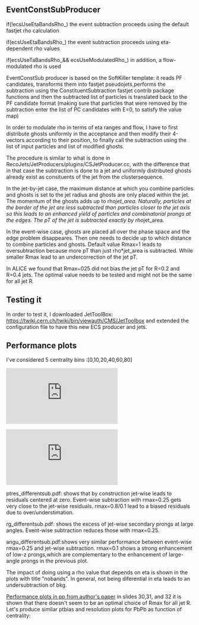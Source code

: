 ## EventConstSubProducer
if(!ecsUseEtaBandsRho_) the event subtraction proceeds using the default fastjet rho calculation 

if(ecsUseEtaBandsRho_) the event subtraction proceeds using eta-dependent rho values 

if(ecsUseTaBandsRho_&& ecsUseModulatedRho_) in addition, a flow-modulated rho is used

EventConstSub producer is based on the SoftKiller template: it reads PF candidates, transforms them into fastjet pseudojets,performs
the subtraction using the ConstituentSubtraction fastjet contrib package functions and then the subtracted list of particles is translated
back to the PF candidate format (making sure that particles that were removed by the subtraction enter the list of PC candidates with E=0, to satisfy the value map)

In order to modulate rho in terms of eta ranges and flow, I have to first distribute ghosts uniformly in the acceptance and then modify
their 4-vectors according to their position, to finally call the subtraction using the list of input particles and list of modified ghosts. 

The procedure is similar to what is done in RecoJets/JetProducers/plugins/CSJetProducer.cc, with the difference that in that case the subtraction is done to a jet and uniformly distributed ghosts already exist as consituents of the jet from the clustersequence. 

 In the jet-by-jet case, the maximum distance at which you combine particles and ghosts is set to the jet radius and ghosts are only placed within the jet. The momentum of the ghosts adds up to rho*jet_area. Naturally, particles at the border of the jet are less subtracted than particles closer to the jet axis so this leads to an enhanced yield of particles and combinatorial prongs at the edges. The pT of the jet is subtracted exactly by rho*jet_area.
 
 In the event-wise case, ghosts are placed all over the phase space and the edge problem disappeares. Then one needs to decide up to which distance to combine particles and ghosts. Default value Rmax=1 leads to oversubtraction because more pT than just rho*jet_area is subtracted. While smaller Rmax lead to an undercorrection of the jet pT. 

 
 In ALICE we found that Rmax~025 did not bias the jet pT for R=0.2 and R=0.4 jets. The optimal value needs to be tested and might not be the same for all jet R. 
 
 
 ## Testing it
 
 In order to test it, I downloaded JetToolBox: https://twiki.cern.ch/twiki/bin/viewauth/CMS/JetToolbox
 and extended the configuration file to have this new ECS producer and jets. 
 
 
## Performance plots
 
 I've considered 5 centrality bins :[0,10,20,40,60,80]
 
 ![Here is the jet momentum resolution as a function of centrality](https://github.com/lcunquei/EventConstSubProducer/tree/main/performance_plots/resolution_differentsub.pdf)
 
  ![Here is the jet momentum bias as a function of centrality](https://github.com/lcunquei/EventConstSubProducer/tree/main/performance_plots/bias_differentsub.pdf)
  
  
  ptres_differentsub.pdf:  shows that by construction jet-wise leads to residuals centered at zero. Event-wise subtraction with rmax=0.25 gets very close to the jet-wise residuals. rmax=0.8/0.1 lead to a biased residuals due to over/understimation. 
  
  rg_differentsub.pdf: shows the excess of jet-wise secondary prongs at large angles. Event-wise subtraction reduces those with rmax=0.25. 
  
  angu_differentsub.pdf:shows very similar performance between event-wise rmax=0.25 and jet-wise subtraction. rmax=0.1 shows a strong enhancement of low-z prongs,which are complementary to the enhancement of large-angle prongs in the previous plot. 
  
  The impact of doing using a rho value that depends on eta is shown in the plots with title "nobands". In general, not being diferential in eta leads to an undersubtraction of bkg. 
 
 
 [Performance plots in pp from author's paper](https://indico.cern.ch/event/649482/contributions/2993293/attachments/1687676/2714424/PeterBerta_CS_17.7.2018.pdf)
 in slides 30,31, and 32 it is shown that there doesn't seem to be an optimal choice of Rmax for all jet R. Let's produce similar ptbias and resolution plots for PbPb as function of centrality: 
 
 
 
